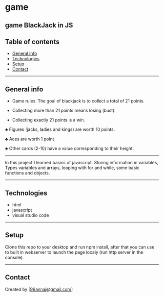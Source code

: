 # game
game BlackJack in JS
---
## Table of contents
* [General info](#general-info)
* [Technologies](#technologies)
* [Setup](#setup)
* [Contact](#contact)
---
## General info
* Game rules: The goal of blackjack is to collect a total of 21 points.

* Collecting more than 21 points means losing (bust).

* Collecting exactly 21 points is a win.

♣ Figures (jacks, ladies and kings) are worth 10 points.

♣ Aces are worth 1 point

♣ Other cards (2-10) have a value corresponding to their height.

---

In this project I learned basics of javascript. Storing information in variables, Types variables and arrays, looping with for and while, some basic functions and objects.

---
## Technologies
* html
* javascript
* visual studio code
---
## Setup
Clone this repo to your desktop and run npm install, after that you can use to built in webserver to launch the page localy (run http server in the console).

---
## Contact
Created by [99annaj@gmail.com]
